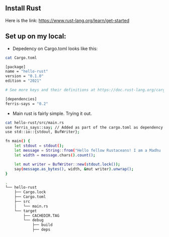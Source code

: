 ## Install Rust
Here is the link: https://www.rust-lang.org/learn/get-started
## Set up on my local: 

- Depedency on Cargo.toml looks like this:
```bash
cat Cargo.toml

[package]
name = "hello-rust"
version = "0.1.0"
edition = "2021"

# See more keys and their definitions at https://doc.rust-lang.org/cargo/reference/manifest.html

[dependencies]
ferris-says = "0.2"
```

- Main rust is fairly simple. Trying it out.
```bash
cat hello-rust/src/main.rs
use ferris_says::say; // Added as part of the cargo.toml as dependency
use std::io::{stdout, BufWriter};

fn main() {
    let stdout = stdout();
    let message = String::from("Hello fellow Rustaceans! I am a Madhu :)");
    let width = message.chars().count();

    let mut writer = BufWriter::new(stdout.lock());
    say(message.as_bytes(), width, &mut writer).unwrap();
}
```

```bash
.
└── hello-rust
    ├── Cargo.lock
    ├── Cargo.toml
    ├── src
    │   └── main.rs
    └── target
        ├── CACHEDIR.TAG
        └── debug
            ├── build
            ├── deps
```
